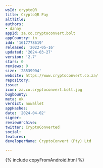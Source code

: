 ```yaml
---
wsId: cryptoQR
title: CryptoQR Pay
altTitle: 
authors:
- danny
appId: za.co.cryptoconvert.bolt
appCountry: in
idd: '1617778619'
released: '2022-05-16'
updated: '2024-03-27'
version: '2.7'
stars: 0
reviews: 0
size: '28539904'
website: https://www.cryptoconvert.co.za/
repository: 
issue: 
icon: za.co.cryptoconvert.bolt.jpg
bugbounty: 
meta: ok
verdict: nowallet
appHashes: 
date: '2024-04-02'
signer: 
reviewArchive: 
twitter: CryptoConverted
social: 
features: 
developerName: CryptoConvert (Pty) Ltd

---
```


{% include copyFromAndroid.html %}